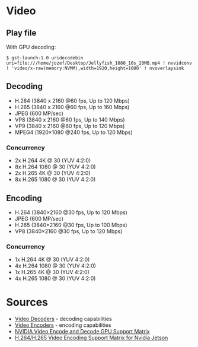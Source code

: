 # Video

## Play file

With GPU decoding:

```
$ gst-launch-1.0 uridecodebin uri=file:///home/jozef/Desktop/Jellyfish_1080_10s_20MB.mp4 ! nvvidconv ! 'video/x-raw(memory:NVMM),width=1920,height=1080' ! nvoverlaysink
```

## Decoding

- H.264 (3840 x 2160 @60 fps, Up to 120 Mbps)
- H.265 (3840 x 2160 @60 fps, Up to 160 Mbps)
- JPEG (600 MP/sec)
- VP8 (3840 x 2160 @60 fps, Up to 140 Mbps)
- VP9 (3840 x 2160 @60 fps, Up to 120 Mbps)
- MPEG4 (1920×1080 @240 fps, Up to 120 Mbps)

### Concurrency

- 2x H.264 4K @ 30 (YUV 4:2:0)	
- 8x H.264 1080 @ 30 (YUV 4:2:0)
- 2x H.265 4K @ 30 (YUV 4:2:0)
- 8x H.265 1080 @ 30 (YUV 4:2:0)

## Encoding

- H.264 (3840×2160 @30 fps, Up to 120 Mbps)
- JPEG (600 MP/sec)
- H.265 (3840×2160 @30 fps, Up to 100 Mbps)
- VP8 (3840×2160 @30 fps, Up to 120 Mbps)

### Concurrency

- 1x H.264 4K @ 30 (YUV 4:2:0)	
- 4x H.264 1080 @ 30 (YUV 4:2:0)	
- 1x H.265 4K @ 30 (YUV 4:2:0)	
- 4x H.265 1080 @ 30 (YUV 4:2:0)

# Sources

- [Video Decoders](https://docs.nvidia.com/jetson/l4t/index.html#page/Tegra%20Linux%20Driver%20Package%20Development%20Guide/software_features_jetson_nano.html#wwpID0EZHA0) - decoding capabilities
- [Video Encoders](https://docs.nvidia.com/jetson/l4t/index.html#page/Tegra%20Linux%20Driver%20Package%20Development%20Guide/software_features_jetson_nano.html#wwpID0EXHA) - encoding capabilities
- [NVIDIA Video Encode and Decode GPU Support Matrix](https://developer.nvidia.com/video-encode-and-decode-gpu-support-matrix-new)
- [H.264/H.265 Video Encoding Support Matrix for Nvidia Jetson](https://www.stereolabs.com/blog/h-264-h-265-video-encoding-support-matrix-for-nvidia-jetson/)
